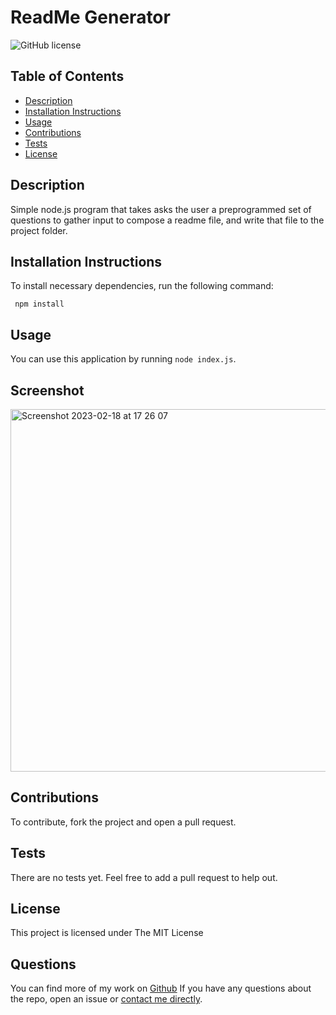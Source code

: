 # ReadMe Generator
![GitHub license](https://img.shields.io/badge/License-MIT-yellow.svg)

## Table of Contents
* [Description](#description)
* [Installation Instructions](#installation-instructions)
* [Usage](#usage)
* [Contributions](#contributions)
* [Tests](#tests)
* [License](#license)

## Description
Simple node.js program that takes asks the user a preprogrammed set of questions to gather input to compose a readme file, and write that file to the project folder.

## Installation Instructions
To install necessary dependencies, run the following command:
```
 npm install
```

## Usage
You can use this application by running `node index.js`.
## Screenshot
<img width="580" alt="Screenshot 2023-02-18 at 17 26 07" src="https://user-images.githubusercontent.com/18272434/219879713-6a3e8180-9412-4aaf-8632-1d7a8a14e15f.png">

## Contributions
To contribute, fork the project and open a pull request.

## Tests
There are no tests yet. Feel free to add a pull request to help out.

## License
This project is licensed under The MIT License

## Questions
You can find more of my work on [Github](https://www.github.com/tascott/)
If you have any questions about the repo, open an issue or [contact me directly](mailto:contact@tascott.co.uk).

